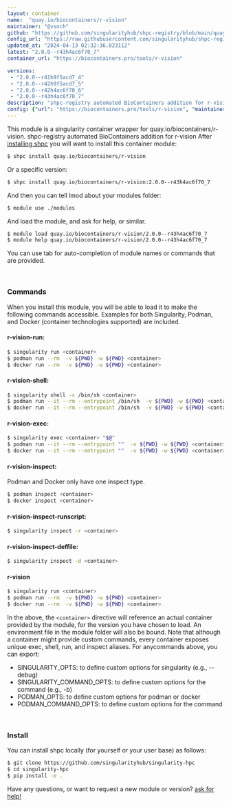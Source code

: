 ```yaml
---
layout: container
name:  "quay.io/biocontainers/r-vision"
maintainer: "@vsoch"
github: "https://github.com/singularityhub/shpc-registry/blob/main/quay.io/biocontainers/r-vision/container.yaml"
config_url: "https://raw.githubusercontent.com/singularityhub/shpc-registry/main/quay.io/biocontainers/r-vision/container.yaml"
updated_at: "2024-04-13 02:32:36.823112"
latest: "2.0.0--r43h4ac6f70_7"
container_url: "https://biocontainers.pro/tools/r-vision"

versions:
 - "2.0.0--r41h9f5acd7_4"
 - "2.0.0--r42h9f5acd7_5"
 - "2.0.0--r42h4ac6f70_6"
 - "2.0.0--r43h4ac6f70_7"
description: "shpc-registry automated BioContainers addition for r-vision"
config: {"url": "https://biocontainers.pro/tools/r-vision", "maintainer": "@vsoch", "description": "shpc-registry automated BioContainers addition for r-vision", "latest": {"2.0.0--r43h4ac6f70_7": "sha256:47f7ec16f899b811f29615d53363791665a65d01c77df60190c85b9c45f02c19"}, "tags": {"2.0.0--r41h9f5acd7_4": "sha256:830d705ad5f71a5a57839ab0800055f3021ea7b4966c87c56644b359df54779c", "2.0.0--r42h9f5acd7_5": "sha256:a3d26c798640261bf78ca83e075ce8c39073a11983bf0740b8c0d909616f20c8", "2.0.0--r42h4ac6f70_6": "sha256:cb0635d018c1f42af0b06373bcbce3b5eafb078ee0e85316ea9270001f3622b8", "2.0.0--r43h4ac6f70_7": "sha256:47f7ec16f899b811f29615d53363791665a65d01c77df60190c85b9c45f02c19"}, "docker": "quay.io/biocontainers/r-vision"}
---
```


This module is a singularity container wrapper for quay.io/biocontainers/r-vision.
shpc-registry automated BioContainers addition for r-vision
After [installing shpc](#install) you will want to install this container module:


```bash
$ shpc install quay.io/biocontainers/r-vision
```

Or a specific version:

```bash
$ shpc install quay.io/biocontainers/r-vision:2.0.0--r43h4ac6f70_7
```

And then you can tell lmod about your modules folder:

```bash
$ module use ./modules
```

And load the module, and ask for help, or similar.

```bash
$ module load quay.io/biocontainers/r-vision/2.0.0--r43h4ac6f70_7
$ module help quay.io/biocontainers/r-vision/2.0.0--r43h4ac6f70_7
```

You can use tab for auto-completion of module names or commands that are provided.

<br>

### Commands

When you install this module, you will be able to load it to make the following commands accessible.
Examples for both Singularity, Podman, and Docker (container technologies supported) are included.

#### r-vision-run:

```bash
$ singularity run <container>
$ podman run --rm  -v ${PWD} -w ${PWD} <container>
$ docker run --rm  -v ${PWD} -w ${PWD} <container>
```

#### r-vision-shell:

```bash
$ singularity shell -s /bin/sh <container>
$ podman run --it --rm --entrypoint /bin/sh  -v ${PWD} -w ${PWD} <container>
$ docker run --it --rm --entrypoint /bin/sh  -v ${PWD} -w ${PWD} <container>
```

#### r-vision-exec:

```bash
$ singularity exec <container> "$@"
$ podman run --it --rm --entrypoint ""  -v ${PWD} -w ${PWD} <container> "$@"
$ docker run --it --rm --entrypoint ""  -v ${PWD} -w ${PWD} <container> "$@"
```

#### r-vision-inspect:

Podman and Docker only have one inspect type.

```bash
$ podman inspect <container>
$ docker inspect <container>
```

#### r-vision-inspect-runscript:

```bash
$ singularity inspect -r <container>
```

#### r-vision-inspect-deffile:

```bash
$ singularity inspect -d <container>
```



#### r-vision

```bash
$ singularity run <container>
$ podman run --rm  -v ${PWD} -w ${PWD} <container>
$ docker run --rm  -v ${PWD} -w ${PWD} <container>
```


In the above, the `<container>` directive will reference an actual container provided
by the module, for the version you have chosen to load. An environment file in the
module folder will also be bound. Note that although a container
might provide custom commands, every container exposes unique exec, shell, run, and
inspect aliases. For anycommands above, you can export:

 - SINGULARITY_OPTS: to define custom options for singularity (e.g., --debug)
 - SINGULARITY_COMMAND_OPTS: to define custom options for the command (e.g., -b)
 - PODMAN_OPTS: to define custom options for podman or docker
 - PODMAN_COMMAND_OPTS: to define custom options for the command

<br>

### Install

You can install shpc locally (for yourself or your user base) as follows:

```bash
$ git clone https://github.com/singularityhub/singularity-hpc
$ cd singularity-hpc
$ pip install -e .
```

Have any questions, or want to request a new module or version? [ask for help!](https://github.com/singularityhub/singularity-hpc/issues)